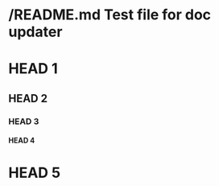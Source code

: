 # /README.md Test file for doc updater

<!-- OTC-HEADER-START -->

<!-- OTC-HEADER-END -->

<!-- START doctoc generated TOC please keep comment here to allow auto update -->

<!-- END doctoc generated TOC please keep comment here to allow auto update -->

# HEAD 1

## HEAD 2

### HEAD 3

#### HEAD 4

# HEAD 5

<!-- OTC-FOOTER-START -->

<!-- OTC-FOOTER-END -->
